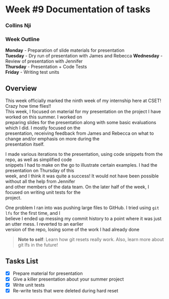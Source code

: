 # Week #9 Documentation of tasks
### Collins Nji

### Week Outline  
__Monday__ - Preparation of slide materials for presentation        
__Tuesday__ - Dry run of presentation with James and Rebecca
__Wednesday__ - Review of presentation with Jennifer        
__Thursday__ -  Presentation + Code Tests         
__Friday__ -  Writing test units     

## Overview
This week officially marked the ninth week of my internship here at CSET! Crazy how time flies!!    
This week, I focused on material for my presentation on the project I have worked on this summer. I worked on    
preparing slides for the presentation along with some basic evaluations which I did. I mostly focused on the    
presentation, receiving feedback from James and Rebecca on what to change and/or emphasis on more during the     
presentation itself.

I made various iterations to the presentation, using code snippets from the repo, as well as simplified code    
snippets I had to make on the go to illustrate certain examples. I had the presentation on Thursday of this     
week, and I think it was quite a success! It would not have been possible without all the help from Jennifer     
and other members of the data team. On the later half of the week, I focused on writing unit tests for the    
project.

One problem I ran into was pushing large files to GitHub. I tried using `git lfs` for the first time, and I      
believe I ended up messing my commit history to a point where it was just an utter mess. I reverted to an earlier    
version of the repo, losing some of the work I had already done

> **Note to self**: Learn how git resets really work. Also, learn more about git lfs in the future!

## Tasks List
- [x] Prepare material for presentation
- [x] Give a killer presentation about your summer project
- [x] Write unit tests
- [x] Re-write tests that were deleted during hard reset